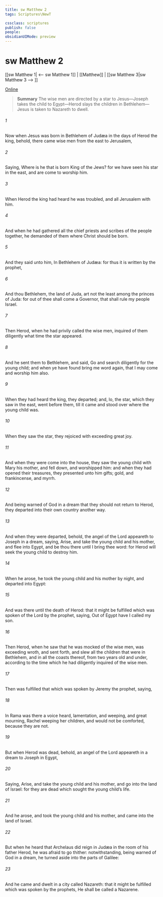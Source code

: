 ```yaml
---
title: sw Matthew 2
tags: Scriptures\NewT

cssclass: scriptures
publish: false
people:
obsidianUIMode: preview
---
```


# sw Matthew 2
[[sw Matthew 1| <-- sw Matthew 1]] | [[Matthew]] | [[sw Matthew 3|sw Matthew 3 --> ]]

[Online](https://churchofjesuschrist.org/study/scriptures/nt/matt/2?lang=eng)

> __Summary__
The wise men are directed by a star to Jesus—Joseph takes the child to Egypt—Herod slays the children in Bethlehem—Jesus is taken to Nazareth to dwell.

###### 1 
Now when Jesus was born in Bethlehem of Judæa in the days of Herod the king, behold, there came wise men from the east to Jerusalem,

###### 2 
Saying, Where is he that is born King of the Jews? for we have seen his star in the east, and are come to worship him.

###### 3 
When Herod the king had heard  he was troubled, and all Jerusalem with him.

###### 4 
And when he had gathered all the chief priests and scribes of the people together, he demanded of them where Christ should be born.

###### 5 
And they said unto him, In Bethlehem of Judæa: for thus it is written by the prophet,

###### 6 
And thou Bethlehem,  the land of Juda, art not the least among the princes of Juda: for out of thee shall come a Governor, that shall rule my people Israel.

###### 7 
Then Herod, when he had privily called the wise men, inquired of them diligently what time the star appeared.

###### 8 
And he sent them to Bethlehem, and said, Go and search diligently for the young child; and when ye have found  bring me word again, that I may come and worship him also.

###### 9 
When they had heard the king, they departed; and, lo, the star, which they saw in the east, went before them, till it came and stood over where the young child was.

###### 10 
When they saw the star, they rejoiced with exceeding great joy.

###### 11 
And when they were come into the house, they saw the young child with Mary his mother, and fell down, and worshipped him: and when they had opened their treasures, they presented unto him gifts; gold, and frankincense, and myrrh.

###### 12 
And being warned of God in a dream that they should not return to Herod, they departed into their own country another way.

###### 13 
And when they were departed, behold, the angel of the Lord appeareth to Joseph in a dream, saying, Arise, and take the young child and his mother, and flee into Egypt, and be thou there until I bring thee word: for Herod will seek the young child to destroy him.

###### 14 
When he arose, he took the young child and his mother by night, and departed into Egypt:

###### 15 
And was there until the death of Herod: that it might be fulfilled which was spoken of the Lord by the prophet, saying, Out of Egypt have I called my son.

###### 16 
Then Herod, when he saw that he was mocked of the wise men, was exceeding wroth, and sent forth, and slew all the children that were in Bethlehem, and in all the coasts thereof, from two years old and under, according to the time which he had diligently inquired of the wise men.

###### 17 
Then was fulfilled that which was spoken by Jeremy the prophet, saying,

###### 18 
In Rama was there a voice heard, lamentation, and weeping, and great mourning, Rachel weeping  her children, and would not be comforted, because they are not.

###### 19 
But when Herod was dead, behold, an angel of the Lord appeareth in a dream to Joseph in Egypt,

###### 20 
Saying, Arise, and take the young child and his mother, and go into the land of Israel: for they are dead which sought the young child’s life.

###### 21 
And he arose, and took the young child and his mother, and came into the land of Israel.

###### 22 
But when he heard that Archelaus did reign in Judæa in the room of his father Herod, he was afraid to go thither: notwithstanding, being warned of God in a dream, he turned aside into the parts of Galilee:

###### 23 
And he came and dwelt in a city called Nazareth: that it might be fulfilled which was spoken by the prophets, He shall be called a Nazarene.

